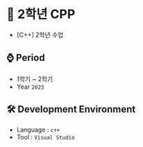 # 📕 2학년 CPP
- [C++] 2학년 수업

## ⌚ Period
  - 1학기 ~ 2학기
  - Year `2023`

## 🛠 Development Environment
  - Language : `c++` 
  - Tool : `Visual Studio`
